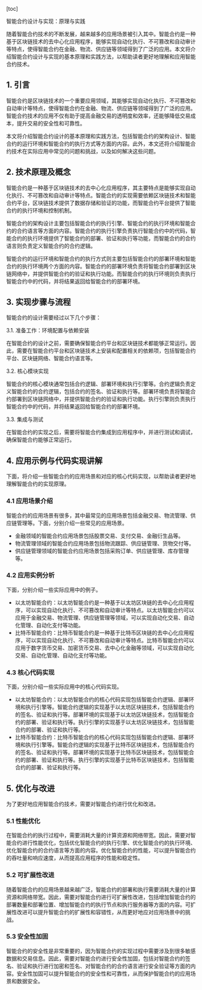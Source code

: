 
[toc]                    
                
                
智能合约设计与实现：原理与实践

随着智能合约技术的不断发展，越来越多的应用场景被引入其中。智能合约是一种基于区块链技术的去中心化应用程序，能够实现自动化执行、不可篡改和自动审计等特点，使得智能合约在金融、物流、供应链等领域得到了广泛的应用。本文将介绍智能合约设计与实现的基本原理和实践方法，以帮助读者更好地理解和应用智能合约技术。

## 1. 引言

智能合约是区块链技术的一个重要应用领域，其能够实现自动化执行、不可篡改和自动审计等特点，使得智能合约在金融、物流、供应链等领域得到了广泛的应用。智能合约技术的应用不仅有助于提高金融交易的透明度和效率，还能够降低交易成本，提升交易的安全性和可靠性。

本文将介绍智能合约设计的基本原理和实践方法，包括智能合约的架构设计、智能合约的运行环境和智能合约的执行方式等方面的内容。此外，本文还将介绍智能合约技术在实际应用中常见的问题和挑战，以及如何解决这些问题。

## 2. 技术原理及概念

智能合约是一种基于区块链技术的去中心化应用程序，其主要特点是能够实现自动化执行、不可篡改和自动审计等特点。智能合约的实现需要依赖区块链技术和智能合约平台，区块链技术提供了数据存储和验证的功能，而智能合约平台提供了智能合约的执行环境和控制机制。

智能合约的架构设计主要包括智能合约的执行引擎、智能合约的执行环境和智能合约的合约语言等方面的内容。智能合约的执行引擎负责执行智能合约中的代码，智能合约的执行环境提供了智能合约的部署、验证和执行等功能，而智能合约的合约语言则负责定义智能合约的合约逻辑。

智能合约的运行环境和智能合约的执行方式则主要包括智能合约的部署环境和智能合约的执行环境两个方面的内容。智能合约的部署环境负责将智能合约部署到区块链网络中，并提供智能合约的验证和执行功能。而智能合约的执行环境则负责执行智能合约中的代码，并将结果返回给智能合约的部署环境。

## 3. 实现步骤与流程

智能合约的设计需要经过以下几个步骤：

3.1. 准备工作：环境配置与依赖安装

在智能合约的设计之前，需要确保智能合约平台和区块链技术都能够正常运行。因此，需要在智能合约平台和区块链技术上安装和配置相关的依赖项，包括智能合约平台、区块链网络、智能合约语言等。

3.2. 核心模块实现

智能合约的核心模块通常包括合约逻辑、部署环境和执行引擎等。合约逻辑负责定义智能合约的合约逻辑，包括合约的签名、验证和执行等。部署环境负责将智能合约部署到区块链网络中，并提供智能合约的验证和执行功能。执行引擎则负责执行智能合约中的代码，并将结果返回给智能合约的部署环境。

3.3. 集成与测试

在智能合约的实现之后，需要将智能合约集成到应用程序中，并进行测试和调试，确保智能合约能够正常运行。

## 4. 应用示例与代码实现讲解

下面，将介绍一些智能合约的应用场景和对应的核心代码实现，以帮助读者更好地理解智能合约的实现原理。

### 4.1 应用场景介绍

智能合约的应用场景有很多，其中最常见的应用场景包括金融交易、物流管理、供应链管理等。下面，分别介绍一些常见的应用场景。

- 金融领域的智能合约应用场景包括股票交易、支付交易、金融衍生品等。
- 物流管理领域的智能合约应用场景包括物流跟踪、供应链管理、货物交付等。
- 供应链管理领域的智能合约应用场景包括采购订单、供应链管理、库存管理等。

### 4.2 应用实例分析

下面，分别介绍一些实际应用中的例子。

- 以太坊智能合约：以太坊智能合约是一种基于以太坊区块链的去中心化应用程序，可以实现自动化执行、不可篡改和自动审计等特点。以太坊智能合约可以应用于金融交易、物流管理、供应链管理等领域，可以实现自动化交易、自动化管理、自动化支付等功能。
- 比特币智能合约：比特币智能合约是一种基于比特币区块链的去中心化应用程序，可以实现自动化执行、不可篡改和自动审计等特点。比特币智能合约可以应用于数字货币交易、加密货币交易、去中心化金融等领域，可以实现自动化交易、自动化管理、自动化支付等功能。

### 4.3 核心代码实现

下面，分别介绍一些实际应用中的核心代码实现。

- 以太坊智能合约：以太坊智能合约的核心代码实现包括智能合约逻辑、部署环境和执行引擎等。智能合约逻辑的实现基于以太坊区块链技术，包括智能合约的签名、验证和执行等。部署环境的实现基于以太坊区块链技术，包括智能合约的部署、验证和执行等。执行引擎的实现基于以太坊区块链技术，包括智能合约的部署、验证和执行等。
- 比特币智能合约：比特币智能合约的核心代码实现包括智能合约逻辑、部署环境和执行引擎等。智能合约逻辑的实现基于比特币区块链技术，包括智能合约的签名、验证和执行等。部署环境的实现基于比特币区块链技术，包括智能合约的部署、验证和执行等。执行引擎的实现基于比特币区块链技术，包括智能合约的部署、验证和执行等。

## 5. 优化与改进

为了更好地应用智能合约技术，需要对智能合约进行优化和改进。

### 5.1 性能优化

在智能合约的执行过程中，需要消耗大量的计算资源和网络带宽。因此，需要对智能合约进行性能优化，包括优化智能合约的执行引擎、优化智能合约的执行环境、优化智能合约的合约语言等方面的内容。优化智能合约的性能，可以提升智能合约的吞吐量和响应速度，从而提高应用程序的性能和稳定性。

### 5.2 可扩展性改进

随着智能合约的应用场景越来越广泛，智能合约的部署和执行需要消耗大量的计算资源和网络带宽。因此，需要对智能合约进行可扩展性改进，包括增加智能合约的部署数量和部署位置、增加智能合约的执行节点和执行服务器等方面的内容。可扩展性改进可以提升智能合约的扩展性和容错性，从而更好地应对应用场景中的挑战。

### 5.3 安全性加固

智能合约的安全性是非常重要的，因为智能合约的实现过程中需要涉及到很多敏感数据和交易信息。因此，需要对智能合约进行安全性加固，包括对智能合约的签名、验证和执行进行加密和签名、对智能合约的合约语言进行安全验证等方面的内容。安全性加固可以提升智能合约的安全性和可靠性，从而保护智能合约的应用场景和数据安全。

